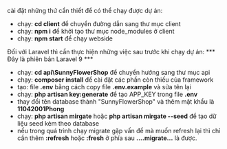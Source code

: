 cài đặt những thứ cần thiết để có thể chạy được dự án:
- chạy: **cd client** để chuyển đường dẫn sang thư mục client
- chạy: **npm i** để khởi tạo thư mục node_modules ở client
- chạy: **npm start** để chạy webside

Đối với Laravel thì cần thực hiện những việc sau trước khi chạy dự án:
*** Đây là phiên bản Laravel 9 ***
- chạy: **cd api\SunnyFlowerShop** để chuyển hướng sang thư mục api
- chạy: **composer install** để cài đặt các phần còn thiếu của framework
- tạo: file **.env** bằng cách copy file **.env.example** và sửa tên lại
- chạy: **php artisan key:generate** để tạo APP_KEY trong file **.env**
- thay đổi tên database thành "SunnyFlowerShop" và thêm mật khẩu là **11042001Phong**
- chạy: **php artisan mirgate** hoặc **php artisan mirgate --seed** để tạo dữ liệu seed kèm theo database
- nếu trong quá trình chạy migrate gặp vấn đề mà muốn refresh lại thì chỉ cần thêm **:refresh** hoặc **:fresh** ở phía sau **....migrate...** là được.
